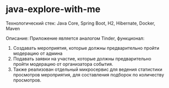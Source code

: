 # java-explore-with-me

Технологический стек: 
Java Core, Spring Boot, H2, Hibernate, Docker, Maven

Описание: 
Приложение является аналогом Tinder, функционал:
1. Cоздавать мероприятия, которые должны предварительно пройти модерацию от админа
2. Подавать заявки на участие, которые должны предварительно пройти модерацию от организатора события.
3. Также реализован отдельный микросервиc для ведения статистики просмотров мероприятия, для составления подборок по количеству просмотров.
